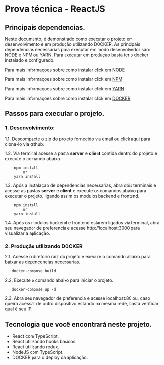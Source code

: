 # Prova técnica - ReactJS 

## Principais dependencias.
 Neste documento, é demonstrado como executar o projeto em desenvolvimento e em produção utilizando DOCKER.
 As principais dependencias necessarias para executar em modo desenvolvedor são: NODE e NPM ou YARN. 
 Para executar em produçao basta ter o docker instalado e configurado. 
 
 Para mais informaçoes sobre como instalar click em [NODE](https://nodejs.org/en/)

 Para mais informaçoes sobre como instalar click em [NPM](https://www.npmjs.com/)

 Para mais informaçoes sobre como instalar click em [YARN](https://yarnpkg.com/)

 Para mais informaçoes sobre como instalar click em [DOCKER](https://www.docker.com/)


 ## Passos para executar o projeto.
 ### 1. Desenvolvimento:
 1.1. Descompacte o zip do projeto fornecido via email ou click [aqui](https://github.com/Thiago-bs/BEES_Technical_proof) para clona-lo via github.

 1.2. Via terminal acesse a pasta **server** e **client** contida dentro do projeto e execute o comando abaixo.

```CMD
    npm install 
        or
    yarn install
```
 1.3. Após a instalaçao de dependencias necessarias, abra dois terminais e acesse as pastas **server** e **client** e execute os comandos abaixo para executar o projeto. ligando assim os modulos backend e frontend.

```CMD
    npm install 
        or
    yarn install
```
 1.4. Após os modulos backend e frontend estarem ligados via terminal, abra seu navegador de preferencia e acesse http://localhost:3000 para visualizar a aplicação.

### 2. Produção utilizando DOCKER

2.1. Acesse o diretorio raiz do projeto e execute o comando abaixo para baixar as depencencias necessarias.

```docker
   docker-compose build
```

2.2. Execute o comando abaixo para iniciar o projeto.

```docker
   docker-compose up -d
```
2.3. Abra seu navegador de preferencia e acesse localhost:80 ou, caso queira acessar de outro dispositivo estando na mesma rede, basta verificar qual é seu IP. 

## Tecnologia que você encontrará neste projeto. 

* React com TypeScript.
* React utilizando hooks basicos.
* React utilizando redux.
* NodeJS com TypeScript.
* DOCKER para o deploy da aplicação.


